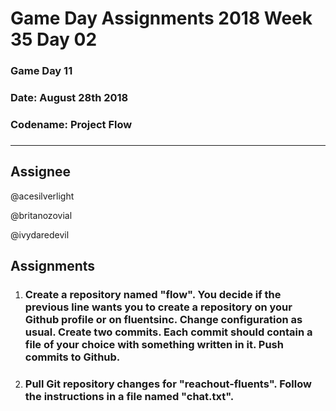# **Game Day Assignments 2018 Week 35 Day 02**

### Game Day 11

### **Date:** August 28th 2018

### **Codename:** Project Flow

### 
___

## **Assignee** 

@acesilverlight

@britanozovial

@ivydaredevil

## **Assignments**

1. ### Create a repository named "flow". You decide if the previous line wants you to create a repository on your Github profile or on fluentsinc. Change configuration as usual. Create two commits. Each commit should contain a file of your choice with something written in it. Push commits to Github. 

2. ### Pull Git repository changes for "reachout-fluents". Follow the instructions in a file named "chat.txt". 
